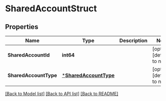 # SharedAccountStruct

## Properties
Name | Type | Description | Notes
------------ | ------------- | ------------- | -------------
**SharedAccountId** | **int64** |  | [optional] [default to null]
**SharedAccountType** | [***SharedAccountType**](SharedAccountType.md) |  | [optional] [default to null]

[[Back to Model list]](../README.md#documentation-for-models) [[Back to API list]](../README.md#documentation-for-api-endpoints) [[Back to README]](../README.md)


